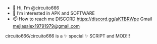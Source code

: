 - 👋 Hi, I’m @circuito666
- 👀 I’m interested in APK and SOFTWARE 
- 📫 How to reach me DISCORD https://discord.gg/aKTBRWpe Gmail mejiasalex19791979@gmail.com 


circuito666/circuito666 is a ✨ special ✨ SCRIPT and MOD!!!
